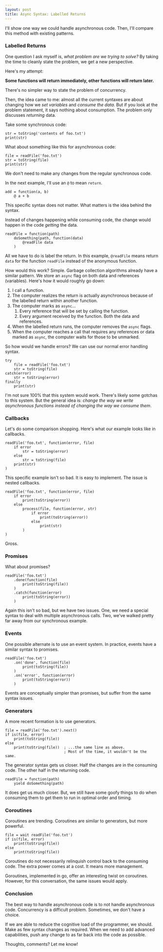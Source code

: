 ```yaml
---
layout: post
title: Async Syntax: Labelled Returns
---
```


I'll show one way we could handle asynchronous code. Then, I'll compare this method with existing patterns.

### Labelled Returns

One question I ask myself is, _what problem are we trying to solve?_ By taking the time to cleanly state the problem, we get a new perspective.

Here's my attempt:

**Some functions will return immediately, other functions will return later.**

There's no simpler way to state the problem of concurrency.

Then, the idea came to me: almost all the current syntaxes are about changing how we _set variables_ and _consume the data_. But if you look at the problem statement, it says nothing about consumption. The problem only discusses _returning_ data.

Take some synchronous code:

    str = toString('contents of foo.txt')
    print(str)

What about something like this for asynchronous code:

    file = readFile('foo.txt')
    str = toString(file)
    print(str)

We don't need to make any changes from the regular synchronous code.

In the next example, I'll use an `@` to mean `return`.

    add = function(a, b)
        @ a + b

This specific syntax does not matter. What matters is the idea behind the syntax.

Instead of changes happening while consuming code, the change would happen in the code _getting_ the data.

    readFile = function(path)
        doSomething(path, function(data)
            @readFile data
        )

All we have to do is label the return. In this example, `@readFile` means return `data` for the function `readFile` instead of the anonymous function.

How would this work? Simple. Garbage collection algorithms already have a similar pattern. We store an `async` flag on both data and references (variables). Here's how it would roughly go down:

1. I call a function.
2. The computer realizes the return is actually asynchronous because of the labelled return within another function.
3. The computer marks as `async`...
    1. Every reference that will be set by calling the function.
    2. Every argument received by the function. Both the data and references.
4. When the labelled return runs, the computer removes the `async` flags.
5. When the computer reaches a call that requires any references or data marked as `async`, the computer waits for those to be unmarked.

So how would we handle errors? We can use our normal error handling syntax.

    try
        file = readFile('foo.txt')
        str = toString(file)
    catch(error)
        str = toString(error)
    finally
        print(str)

I'm not sure 100% that this system would work. There's likely some gotchas to this system. But the general idea is: _change the way we write asynchronous functions instead of changing the way we consume them_.

### Callbacks

Let's do some comparison shopping. Here's what our example looks like in callbacks.

    readFile('foo.txt', function(error, file)
        if error
            str = toString(error)
        else
            str = toString(file)
        print(str)
    )

This specific example isn't so bad. It is easy to implement. The issue is nested callbacks.

    readFile('foo.txt', function(error, file)
        if error
            print(toString(error))
        else
            process(file, function(error, str)
                if error
                    print(toString(error))
                else
                    print(str)
            )
    )

Gross.

### Promises

What about promises?

    readFile('foo.txt')
        .done(function(file)
            print(toString(file))
        )
        .catch(function(error)
            print(toString(error))
        )

Again this isn't so bad, but we have two issues. One, we need a special syntax to deal with multiple asynchronous calls. Two, we've walked pretty far away from our synchronous example.

### Events

One possible alternate is to use an event system. In practice, events have a similar syntax to promises.

    readFile('foo.txt')
        .on('done', function(file)
            print(toString(file))
        )
        .on('error', function(error)
            print(toString(error))
        )

Events are conceptually simpler than promises, but suffer from the same syntax issues.

### Generators

A more recent formation is to use generators.

    file = readFile('foo.txt').next()
    if is(file, error)
        print(toString(file))
    else
        print(toString(file))  ; ...the same line as above.
                               ; Most of the time, it wouldn't be the same.

The generator syntax gets us closer. Half the changes are in the consuming code. The other half in the returning code.

    readFile = function(path)
        yield doSomething(path)

It does get us much closer. But, we still have some goofy things to do when consuming them to get them to run in optimal order and timing.

### Coroutines

Coroutines are trending. Coroutines are similar to generators, but more powerful.

    file = wait readFile('foo.txt')
    if is(file, error)
        print(toString(file))
    else
        print(toString(file))

Coroutines do not necessarily relinquish control back to the consuming code. The extra power comes at a cost. It means more management.

Goroutines, implemented in go, offer an interesting twist on coroutines. However, for this conversation, the same issues would apply.

### Conclusion

The best way to handle asynchronous code is to not handle asynchronous code. Concurrency is a difficult problem. Sometimes, we don't have a choice.

If we are able to reduce the cognitive load of the programmer, we should. Make as few syntax changes as required. When we need to add advanced capabilities, push any change to as far back into the code as possible.

Thoughts, comments? Let me know!

